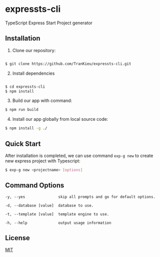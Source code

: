 # expressts-cli
TypeScript Express Start Project generator


## Installation
1. Clone our repository:
```sh

$ git clone https://github.com/TranKieu/expressts-cli.git

```
2. Install dependencies 
```sh

$ cd expressts-cli
$ npm install  

```
3. Build our app with command:

```sh
$ npm run build

```
4. Install our app globally from local source code:
```sh
$ npm install -g ./

```
## Quick Start
After installation is completed, we can use command `exp-g new` to
create new express project with Typescript:
```sh
$ exp-g new <projectname> [options]
```
## Command Options

    -y, --yes               skip all prompts and go for default options.

    -d, --database [value]  database to use.

    -t, --template [value]  template engine to use.

    -h, --help              output usage information

## License

[MIT](LICENSE)